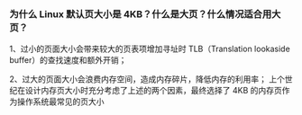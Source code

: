 ### 为什么 Linux 默认页大小是 4KB？什么是大页？什么情况适合用大页？

1、过小的页面大小会带来较大的页表项增加寻址时 TLB（Translation lookaside buffer）的查找速度和额外开销； 

2、过大的页面大小会浪费内存空间，造成内存碎片，降低内存的利用率； 上个世纪在设计内存页大小时充分考虑了上述的两个因素，最终选择了 4KB 的内存页作为操作系统最常见的页大小

